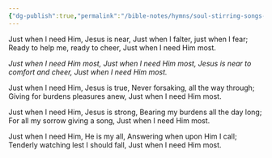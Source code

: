 ```yaml
---
{"dg-publish":true,"permalink":"/bible-notes/hymns/soul-stirring-songs-and-hymns/just-when-i-need-him-most/","title":"Just When I Need Him Most","created":"","updated":""}
---
```



Just when I need Him, Jesus is near,
Just when I falter, just when I fear;
Ready to help me, ready to cheer,
Just when I need Him most.

*Just when I need Him most,
Just when I need Him most,
Jesus is near to comfort and cheer,
Just when I need Him most.*

Just when I need Him, Jesus is true,
Never forsaking, all the way through;
Giving for burdens pleasures anew,
Just when I need Him most.

Just when I need Him, Jesus is strong,
Bearing my burdens all the day long;
For all my sorrow giving a song,
Just when I need Him most.

Just when I need Him, He is my all,
Answering when upon Him I call;
Tenderly watching lest I should fall,
Just when I need Him most.
